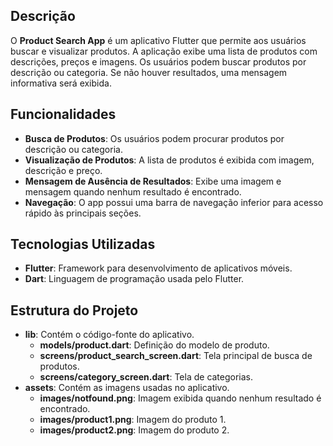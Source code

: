 ## Descrição

O **Product Search App** é um aplicativo Flutter que permite aos usuários buscar e visualizar produtos. A aplicação exibe uma lista de produtos com descrições, preços e imagens. Os usuários podem buscar produtos por descrição ou categoria. Se não houver resultados, uma mensagem informativa será exibida.

## Funcionalidades

- **Busca de Produtos**: Os usuários podem procurar produtos por descrição ou categoria.
- **Visualização de Produtos**: A lista de produtos é exibida com imagem, descrição e preço.
- **Mensagem de Ausência de Resultados**: Exibe uma imagem e mensagem quando nenhum resultado é encontrado.
- **Navegação**: O app possui uma barra de navegação inferior para acesso rápido às principais seções.

## Tecnologias Utilizadas

- **Flutter**: Framework para desenvolvimento de aplicativos móveis.
- **Dart**: Linguagem de programação usada pelo Flutter.

## Estrutura do Projeto

- **lib**: Contém o código-fonte do aplicativo.
    - **models/product.dart**: Definição do modelo de produto.
    - **screens/product_search_screen.dart**: Tela principal de busca de produtos.
    - **screens/category_screen.dart**: Tela de categorias.
- **assets**: Contém as imagens usadas no aplicativo.
    - **images/notfound.png**: Imagem exibida quando nenhum resultado é encontrado.
    - **images/product1.png**: Imagem do produto 1.
    - **images/product2.png**: Imagem do produto 2.